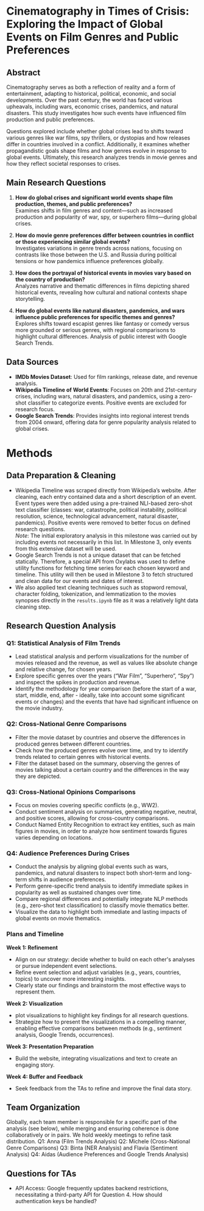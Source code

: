 # Cinematography in Times of Crisis: Exploring the Impact of Global Events on Film Genres and Public Preferences

## Abstract
Cinematography serves as both a reflection of reality and a form of entertainment, adapting to historical, political, economic, and social developments. Over the past century, the world has faced various upheavals, including wars, economic crises, pandemics, and natural disasters. This study investigates how such events have influenced film production and public preferences. 

Questions explored include whether global crises lead to shifts toward various genres like war films, spy thrillers, or dystopias and how releases differ in countries involved in a conflict. Additionally, it examines whether propagandistic goals shape films and how genres evolve in response to global events. Ultimately, this research analyzes trends in movie genres and how they reflect societal responses to crises.

## Main Research Questions
1. **How do global crises and significant world events shape film production, themes, and public preferences?**  
   Examines shifts in film genres and content—such as increased production and popularity of war, spy, or superhero films—during global crises.

2. **How do movie genre preferences differ between countries in conflict or those experiencing similar global events?**  
   Investigates variations in genre trends across nations, focusing on contrasts like those between the U.S. and Russia during political tensions or how pandemics influence preferences globally.

3. **How does the portrayal of historical events in movies vary based on the country of production?**  
   Analyzes narrative and thematic differences in films depicting shared historical events, revealing how cultural and national contexts shape storytelling.

4. **How do global events like natural disasters, pandemics, and wars influence public preferences for specific themes and genres?**  
   Explores shifts toward escapist genres like fantasy or comedy versus more grounded or serious genres, with regional comparisons to highlight cultural differences. Analysis of public interest with Google Search Trends.

## Data Sources
- **IMDb Movies Dataset**: Used for film rankings, release date, and revenue analysis.
- **Wikipedia Timeline of World Events**: Focuses on 20th and 21st-century crises, including wars, natural disasters, and pandemics, using a zero-shot classifier to categorize events. Positive events are excluded for research focus.
- **Google Search Trends**: Provides insights into regional interest trends from 2004 onward, offering data for genre popularity analysis related to global crises.

# Methods

## Data Preparation & Cleaning
- Wikipedia Timeline was scraped directly from Wikipedia’s website. After cleaning, each entry contained data and a short description of an event. Event types were then added using a pre-trained NLI-based zero-shot text classifier (classes: war, catastrophe, political instability, political resolution, science, technological advancement, natural disaster, pandemics). Positive events were removed to better focus on defined research questions.  
  *Note*: The initial exploratory analysis in this milestone was carried out by including events not necessarily in this list. In Milestone 3, only events from this extensive dataset will be used.
- Google Search Trends is not a unique dataset that can be fetched statically. Therefore, a special API from Oxylabs was used to define utility functions for fetching time series for each chosen keyword and timeline. This utility will then be used in Milestone 3 to fetch structured and clean data for our events and dates of interest.
- We also applied text cleaning techniques such as stopword removal, character folding, tokenization, and lemmatization to the movies synopses directly in the `results.ipynb` file as it was a relatively light data cleaning step. 

## Research Question Analysis

### Q1: Statistical Analysis of Film Trends
- Lead statistical analysis and perform visualizations for the number of movies released and the revenue, as well as values like absolute change and relative change, for chosen years. 
- Explore specific genres over the years (“War Film”, “Superhero”, “Spy”) and inspect the spikes in production and revenue. 
- Identify the methodology for year comparison (before the start of a war, start, middle, end, after - ideally, take into account some significant events or changes) and the events that have had significant influence on the movie industry.

### Q2: Cross-National Genre Comparisons
- Filter the movie dataset by countries and observe the differences in produced genres between different countries. 
- Check how the produced genres evolve over time, and try to identify trends related to certain genres with historical events.
- Filter the dataset based on the summary, observing the genres of movies talking about a certain country and the differences in the way they are depicted.

### Q3: Cross-National Opinions Comparisons
- Focus on movies covering specific conflicts (e.g., WW2).
- Conduct sentiment analysis on summaries, generating negative, neutral, and positive scores, allowing for cross-country comparisons.
- Conduct Named Entity Recognition to extract key entities, such as main figures in movies, in order to analyze how sentiment towards figures varies depending on locations.

### Q4: Audience Preferences During Crises
- Conduct the analysis by aligning global events such as wars, pandemics, and natural disasters to inspect both short-term and long-term shifts in audience preferences.
- Perform genre-specific trend analysis to identify immediate spikes in popularity as well as sustained changes over time.
- Compare regional differences and potentially integrate NLP methods (e.g., zero-shot text classification) to classify movie thematics better.
- Visualize the data to highlight both immediate and lasting impacts of global events on movie thematics.

### Plans and Timeline

**Week 1: Refinement**  
- Align on our strategy: decide whether to build on each other's analyses or pursue independent event selections.  
- Refine event selection and adjust variables (e.g., years, countries, topics) to uncover more interesting insights.  
- Clearly state our findings and brainstorm the most effective ways to represent them.  

**Week 2: Visualization**  
- plot visualizations to highlight key findings for all research questions.  
- Strategize how to present the visualizations in a compelling manner, enabling effective comparisons between methods (e.g., sentiment analysis, Google Trends, occurrences).  

**Week 3: Presentation Preparation**  
- Build the website, integrating visualizations and text to create an engaging story.  

**Week 4: Buffer and Feedback**  
- Seek feedback from the TAs to refine and improve the final data story. 
  
## Team Organization
Globally, each team member is responsible for a specific part of the analysis (see below), while merging and ensuring coherence is done collaboratively or in pairs. We hold weekly meetings to refine task distribution. 
Q1: Anna (Film Trends Analysis)
Q2: Michele (Cross-National Genre Comparisons)
Q3: Binta (NER Analysis) and Flavia (Sentiment Analysis)
Q4: Aidas (Audience Preferences and Google Trends Analysis)

## Questions for TAs
- API Access: Google frequently updates backend restrictions, necessitating a third-party API for Question 4. How should authentication keys be handled?
